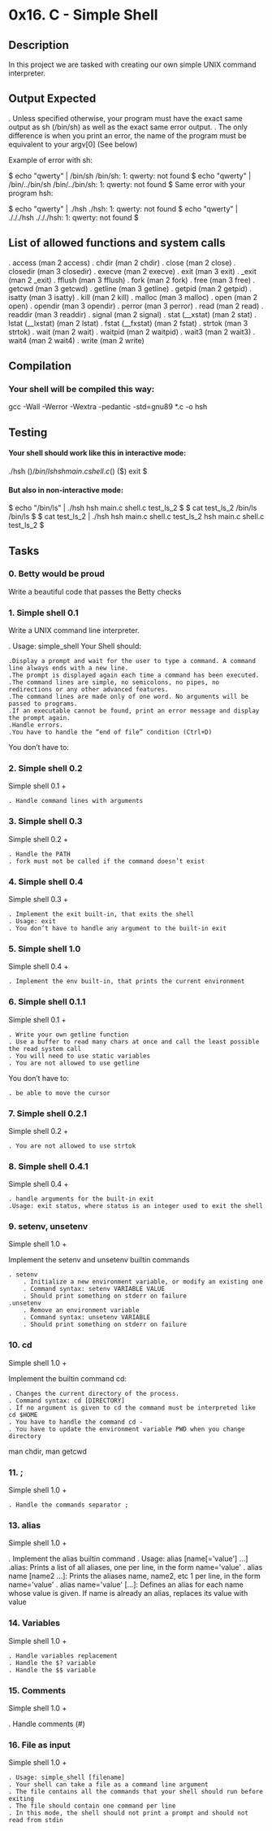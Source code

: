 # 0x16. C - Simple Shell

## Description

In this project we are tasked with creating our own simple UNIX command interpreter.

## Output Expected
. Unless specified otherwise, your program must have the exact same output as sh (/bin/sh) as well as the exact same error output.
. The only difference is when you print an error, the name of the program must be equivalent to your argv[0] (See below)

Example of error with sh:

$ echo "qwerty" | /bin/sh
/bin/sh: 1: qwerty: not found
$ echo "qwerty" | /bin/../bin/sh
/bin/../bin/sh: 1: qwerty: not found
$
Same error with your program hsh:

$ echo "qwerty" | ./hsh
./hsh: 1: qwerty: not found
$ echo "qwerty" | ./././hsh
./././hsh: 1: qwerty: not found
$


## List of allowed functions and system calls
. access (man 2 access)
. chdir (man 2 chdir)
. close (man 2 close)
. closedir (man 3 closedir)
. execve (man 2 execve)
. exit (man 3 exit)
. _exit (man 2 _exit)
. fflush (man 3 fflush)
. fork (man 2 fork)
. free (man 3 free)
. getcwd (man 3 getcwd)
. getline (man 3 getline)
. getpid (man 2 getpid)
. isatty (man 3 isatty)
. kill (man 2 kill)
. malloc (man 3 malloc)
. open (man 2 open)
. opendir (man 3 opendir)
. perror (man 3 perror)
. read (man 2 read)
. readdir (man 3 readdir)
. signal (man 2 signal)
. stat (__xstat) (man 2 stat)
. lstat (__lxstat) (man 2 lstat)
. fstat (__fxstat) (man 2 fstat)
. strtok (man 3 strtok)
. wait (man 2 wait)
. waitpid (man 2 waitpid)
. wait3 (man 2 wait3)
. wait4 (man 2 wait4)
. write (man 2 write)

## Compilation
### Your shell will be compiled this way:
gcc -Wall -Werror -Wextra -pedantic -std=gnu89 *.c -o hsh

## Testing
#### Your shell should work like this in interactive mode:
 ./hsh
($) /bin/ls
hsh main.c shell.c
($)
($) exit
$

#### But also in non-interactive mode:
$ echo "/bin/ls" | ./hsh
hsh main.c shell.c test_ls_2
$
$ cat test_ls_2
/bin/ls
/bin/ls
$
$ cat test_ls_2 | ./hsh
hsh main.c shell.c test_ls_2
hsh main.c shell.c test_ls_2
$

## Tasks

### 0. Betty would be proud
Write a beautiful code that passes the Betty checks
### 1. Simple shell 0.1
Write a UNIX command line interpreter.

.   Usage: simple_shell
Your Shell should:

    .Display a prompt and wait for the user to type a command. A command line always ends with a new line.
    .The prompt is displayed again each time a command has been executed.
    .The command lines are simple, no semicolons, no pipes, no redirections or any other advanced features.
    .The command lines are made only of one word. No arguments will be passed to programs.
    .If an executable cannot be found, print an error message and display the prompt again.
    .Handle errors.
    .You have to handle the “end of file” condition (Ctrl+D)
You don’t have to:



### 2. Simple shell 0.2

Simple shell 0.1 +

    . Handle command lines with arguments

### 3. Simple shell 0.3
Simple shell 0.2 +

    . Handle the PATH
    . fork must not be called if the command doesn’t exist

### 4. Simple shell 0.4
Simple shell 0.3 +

    . Implement the exit built-in, that exits the shell
    . Usage: exit
    . You don’t have to handle any argument to the built-in exit

### 5. Simple shell 1.0
Simple shell 0.4 +

    . Implement the env built-in, that prints the current environment

### 6. Simple shell 0.1.1
Simple shell 0.1 +

    . Write your own getline function
    . Use a buffer to read many chars at once and call the least possible the read system call
    . You will need to use static variables
    . You are not allowed to use getline
You don’t have to:

    . be able to move the cursor

### 7. Simple shell 0.2.1
Simple shell 0.2 +

    . You are not allowed to use strtok

### 8. Simple shell 0.4.1
Simple shell 0.4 +

    . handle arguments for the built-in exit
    .Usage: exit status, where status is an integer used to exit the shell


### 9. setenv, unsetenv
Simple shell 1.0 +

Implement the setenv and unsetenv builtin commands

    . setenv
        . Initialize a new environment variable, or modify an existing one
        . Command syntax: setenv VARIABLE VALUE
        . Should print something on stderr on failure
    .unsetenv
        . Remove an environment variable
        . Command syntax: unsetenv VARIABLE
        . Should print something on stderr on failure

### 10. cd
Simple shell 1.0 +

Implement the builtin command cd:

    . Changes the current directory of the process.
    . Command syntax: cd [DIRECTORY]
    . If no argument is given to cd the command must be interpreted like cd $HOME
    . You have to handle the command cd -
    . You have to update the environment variable PWD when you change directory
man chdir, man getcwd


### 11. ;

Simple shell 1.0 +

    . Handle the commands separator ;

### 13. alias
Simple shell 1.0 +

. Implement the alias builtin command
. Usage: alias [name[='value'] ...]
    .alias: Prints a list of all aliases, one per line, in the form name='value'
    . alias name [name2 ...]: Prints the aliases name, name2, etc 1 per line, in the form name='value'
    . alias name='value' [...]: Defines an alias for each name whose value is given. If name is already an alias, replaces its value with value


### 14. Variables
Simple shell 1.0 +

    . Handle variables replacement
    . Handle the $? variable
    . Handle the $$ variable

### 15. Comments
Simple shell 1.0 +

. Handle comments (#)

### 16. File as input
Simple shell 1.0 +

    . Usage: simple_shell [filename]
    . Your shell can take a file as a command line argument
    . The file contains all the commands that your shell should run before exiting
    . The file should contain one command per line
    . In this mode, the shell should not print a prompt and should not read from stdin

